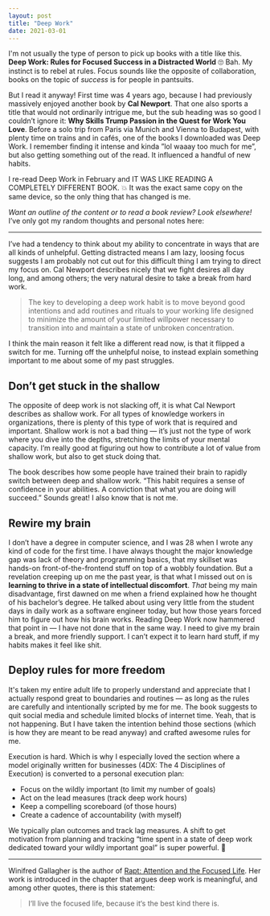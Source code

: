 ```yaml
---
layout: post
title: "Deep Work"
date: 2021-03-01
---
```


I'm not usually the type of person to pick up books with a title like this. **Deep Work: Rules for Focused Success in a Distracted World** 🙄 Bah. My instinct is to rebel at rules. Focus sounds like the opposite of collaboration, books on the topic of _success_ is for people in pantsuits.

But I read it anyway! First time was 4 years ago, because I had previously massively enjoyed another book by **Cal Newport**. That one also sports a title that would not ordinarily intrigue me, but the sub heading was so good I couldn’t ignore it: **Why Skills Trump Passion in the Quest for Work You Love**. Before a solo trip from Paris via Munich and Vienna to Budapest, with plenty time on trains and in cafés, one of the books I downloaded was Deep Work. I remember finding it intense and kinda ”lol waaay too much for me”, but also getting something out of the read. It influenced a handful of new habits.

I re-read Deep Work in February and IT WAS LIKE READING A COMPLETELY DIFFERENT BOOK. 💥 It was the exact same copy on the same device, so the only thing that has changed is me.

_Want an outline of the content or to read a book review? Look elsewhere!_ <br>I’ve only got my random thoughts and personal notes here:

---

I’ve had a tendency to think about my ability to concentrate in ways that are all kinds of unhelpful. Getting distracted means I am lazy, loosing focus suggests I am probably not cut out for this difficult thing I am trying to direct my focus on. Cal Newport describes nicely that we fight desires all day long, and among others; the very natural desire to take a break from hard work.

> The key to developing a deep work habit is to move beyond good intentions and add routines and rituals to your working life designed to minimize the amount of your limited willpower necessary to transition into and maintain a state of unbroken concentration.

I think the main reason it felt like a different read now, is that it flipped a switch for me. Turning off the unhelpful noise, to instead explain something important to me about some of my past struggles.

## Don’t get stuck in the shallow

The opposite of deep work is not slacking off, it is what Cal Newport describes as shallow work. For all types of knowledge workers in organizations, there is plenty of this type of work that is required and important. Shallow work is not a bad thing — it’s just not the type of work where you dive into the depths, stretching the limits of your mental capacity. I’m really good at figuring out how to contribute a lot of value from shallow work, but also to get stuck doing that.

The book describes how some people have trained their brain to rapidly switch between deep and shallow work. “This habit requires a sense of confidence in your abilities. A conviction that what you are doing will succeed.” Sounds great! I also know that is not me.

## Rewire my brain

I don’t have a degree in computer science, and I was 28 when I wrote any kind of code for the first time. I&nbsp;have always thought the major knowledge gap was lack of theory and programming basics, that my skillset was hands-on front-of-the-frontend stuff on top of a wobbly foundation. But a revelation creeping up on me the past year, is that what I missed out on is **learning to thrive in a state of intellectual discomfort**. _That_ being my main disadvantage, first dawned on me when a friend explained how he thought of his bachelor’s degree. He talked about using very little from the student days in daily work as a software engineer today, but how those years forced him to figure out how his brain works. Reading Deep Work now hammered that point in — I have not done that in the same way. I need to give my brain a break, and more friendly support. I can’t expect it to learn hard stuff, if my habits makes it feel like shit.

## Deploy rules for more freedom

It's taken my entire adult life to properly understand and appreciate that I actually respond great to boundaries and routines — as long as the rules are carefully and intentionally scripted by me for me. The&nbsp;book suggests to quit social media and schedule limited blocks of internet time. Yeah, that is not happening. But I have taken the intention behind those sections (which is how they are meant to be read anyway) and crafted awesome rules for me.

Execution is hard. Which is why I especially loved the section where a model originally written for businesses (4DX: The 4 Disciplines of Execution) is converted to a personal execution plan:

- Focus on the wildly important (to limit my number of goals)
- Act on the lead measures (track deep work hours)
- Keep a compelling scoreboard (of those hours)
- Create a cadence of accountability (with myself)

We typically plan outcomes and track lag measures. A shift to get motivation from planning and tracking “time spent in a state of deep work dedicated toward your wildly important goal” is super powerful. 🚀

---

Winifred Gallagher is the author of [Rapt: Attention and the Focused Life](https://www.penguinrandomhouse.com/books/300837/rapt-by-winifred-gallagher/). Her work is introduced in the chapter that argues deep work is meaningful, and among other quotes, there is this statement:

> I‘ll live the focused life, because it‘s the best kind there is.
